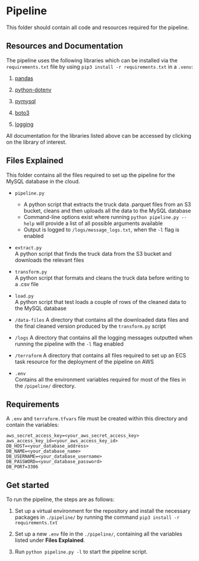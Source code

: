 # Pipeline

This folder should contain all code and resources required for the pipeline.

## Resources and Documentation

The pipeline uses the following libraries which can be installed via the `requirements.txt` file by using `pip3 install -r requirements.txt` in a `.venv`:

1. [pandas](https://pandas.pydata.org/docs/index.html)

2. [python-dotenv](https://pypi.org/project/python-dotenv/)

3. [pymysql](https://pymysql.readthedocs.io/en/latest/)

4. [boto3](https://boto3.amazonaws.com/v1/documentation/api/latest/reference/services/s3.html)

5. [logging](https://docs.python.org/3/library/logging.html)

All documentation for the libraries listed above can be accessed by clicking on the library of interest.

## Files Explained

This folder contains all the files required to set up the pipeline for the MySQL database in the cloud.

* `pipeline.py`  
    - A python script that extracts the truck data .parquet files from an S3 bucket, cleans and then uploads all the data to the MySQL database
    - Command-line options exist where running `python pipeline.py --help` will provide a list of all possible arguments available
    - Output is logged to `/logs/message_logs.txt`, when the `-l` flag is enabled

* `extract.py`  
 A python script that finds the truck data from the S3 bucket and downloads the relevant files

* `transform.py`  
 A python script that formats and cleans the truck data before writing to a .csv file

* `load.py`  
 A python script that test loads a couple of rows of the cleaned data to the MySQL database

* `/data-files`
 A directory that contains all the downloaded data files and the final cleaned version produced by the `transform.py` script

* `/logs`
 A directory that contains all the logging messages outputted when running the pipeline with the `-l` flag enabled

* `/terraform`
 A directory that contains all files required to set up an ECS task resource for the deployment of the pipeline on AWS

* `.env`  
 Contains all the environment variables required for most of the files in the `/pipeline/` directory.


## Requirements

A `.env` and `terraform.tfvars` file must be created within this directory and contain the variables:

```
aws_secret_access_key=<your_aws_secret_access_key>
aws_access_key_id=<your_aws_access_key_id>
DB_HOST=<your_database_address> 
DB_NAME=<your_database_name>
DB_USERNAME=<your_database_username>
DB_PASSWORD=<your_database_password>
DB_PORT=3306
```


## Get started

To run the pipeline, the steps are as follows:

1. Set up a virtual environment for the repository and install the necessary packages in `./pipeline/` by running the command `pip3 install -r requirements.txt`

2. Set up a new `.env` file in the `./pipeline/`, containing all the variables listed under **Files Explained**.

3. Run `python pipeline.py -l` to start the pipeline script. 



